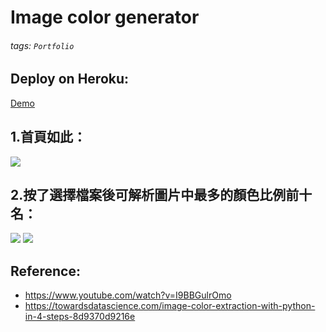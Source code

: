 # Image color generator
###### tags: `Portfolio`
## Deploy on Heroku:
[Demo](https://upload-image-73260.herokuapp.com)

## 1.首頁如此：
![](https://i.imgur.com/QcU9PKd.png)
## 2.按了選擇檔案後可解析圖片中最多的顏色比例前十名：
![](https://i.imgur.com/iBrZGlU.png)
![](https://i.imgur.com/rGx9NxJ.png)


## Reference:
* https://www.youtube.com/watch?v=I9BBGulrOmo
* https://towardsdatascience.com/image-color-extraction-with-python-in-4-steps-8d9370d9216e